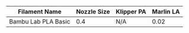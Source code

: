 | Filament Name | Nozzle Size | Klipper PA | Marlin LA |
| ------------- | ----------- | ---------- | ---------|
| Bambu Lab PLA Basic | 0.4 | N/A | 0.02 |

